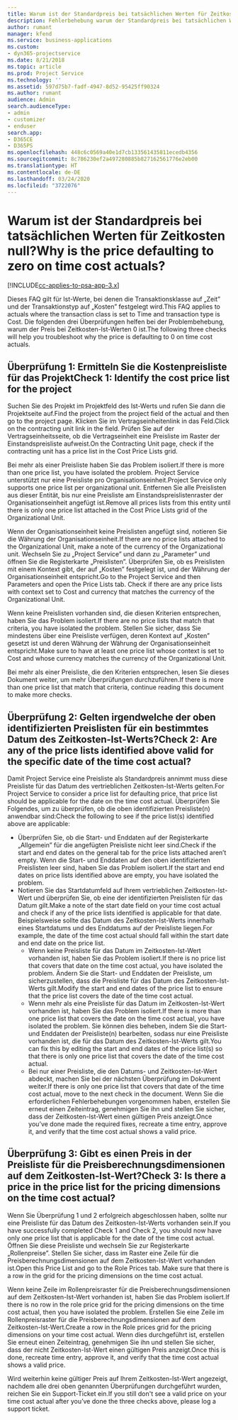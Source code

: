 ```yaml
---
title: Warum ist der Standardpreis bei tatsächlichen Werten für Zeitkosten null?
description: Fehlerbehebung warum der Standardpreis bei tatsächlichen Werten für Zeitkosten null ist.
author: rumant
manager: kfend
ms.service: business-applications
ms.custom:
- dyn365-projectservice
ms.date: 8/21/2018
ms.topic: article
ms.prod: Project Service
ms.technology: ''
ms.assetid: 597d75b7-fadf-4947-8d52-95425ff90324
ms.author: rumant
audience: Admin
search.audienceType:
- admin
- customizer
- enduser
search.app:
- D365CE
- D365PS
ms.openlocfilehash: 448c6c0569a40e1d7cb133561435811ecedb4356
ms.sourcegitcommit: 8c786230ef2a497280885b827162561776e2eb00
ms.translationtype: HT
ms.contentlocale: de-DE
ms.lasthandoff: 03/24/2020
ms.locfileid: "3722076"
---
```

# <a name="why-is-the-price-defaulting-to-zero-on-time-cost-actuals"></a><span data-ttu-id="a3cb9-103">Warum ist der Standardpreis bei tatsächlichen Werten für Zeitkosten null?</span><span class="sxs-lookup"><span data-stu-id="a3cb9-103">Why is the price defaulting to zero on time cost actuals?</span></span>

[!INCLUDE[cc-applies-to-psa-app-3.x](../includes/cc-applies-to-psa-app-3x.md)]

<span data-ttu-id="a3cb9-104">Dieses FAQ gilt für Ist-Werte, bei denen die Transaktionsklasse auf „Zeit” und der Transaktionstyp auf „Kosten” festgelegt wird.</span><span class="sxs-lookup"><span data-stu-id="a3cb9-104">This FAQ applies to actuals where the transaction class is set to Time and transaction type is Cost.</span></span> <span data-ttu-id="a3cb9-105">Die folgenden drei Überprüfungen helfen bei der Problembehebung, warum der Preis bei Zeitkosten-Ist-Werten 0 ist.</span><span class="sxs-lookup"><span data-stu-id="a3cb9-105">The following three checks will help you troubleshoot why the price is defaulting to 0 on time cost actuals.</span></span>
 
## <a name="check-1-identify-the-cost-price-list-for-the-project"></a><span data-ttu-id="a3cb9-106">Überprüfung 1: Ermitteln Sie die Kostenpreisliste für das Projekt</span><span class="sxs-lookup"><span data-stu-id="a3cb9-106">Check 1: Identify the cost price list for the project</span></span>

<span data-ttu-id="a3cb9-107">Suchen Sie des Projekt im Projektfeld des Ist-Werts und rufen Sie dann die Projektseite auf.</span><span class="sxs-lookup"><span data-stu-id="a3cb9-107">Find the project from the project field of the actual and then go to the project page.</span></span> <span data-ttu-id="a3cb9-108">Klicken Sie im Vertragseinheitenlink in das Feld.</span><span class="sxs-lookup"><span data-stu-id="a3cb9-108">Click on the contracting unit link in the field.</span></span> <span data-ttu-id="a3cb9-109">Prüfen Sie auf der Vertragseinheitsseite, ob die Vertragseinheit eine Preisliste im Raster der Einstandspreisliste aufweist.</span><span class="sxs-lookup"><span data-stu-id="a3cb9-109">On the Contracting Unit page, check if the contracting unit has a price list in the Cost Price Lists grid.</span></span>

<span data-ttu-id="a3cb9-110">Bei mehr als einer Preisliste haben Sie das Problem isoliert.</span><span class="sxs-lookup"><span data-stu-id="a3cb9-110">If there is more than one price list, you have isolated the problem.</span></span> <span data-ttu-id="a3cb9-111">Project Service unterstützt nur eine Preisliste pro Organisationseinheit.</span><span class="sxs-lookup"><span data-stu-id="a3cb9-111">Project Service only supports one price list per organizational unit.</span></span> <span data-ttu-id="a3cb9-112">Entfernen Sie alle Preislisten aus dieser Entität, bis nur eine Preisliste am Einstandspreislistenraster der Organisationseinheit angefügt ist.</span><span class="sxs-lookup"><span data-stu-id="a3cb9-112">Remove all prices lists from this entity until there is only one price list attached in the Cost Price Lists grid of the Organizational Unit.</span></span>

<span data-ttu-id="a3cb9-113">Wenn der Organisationseinheit keine Preislisten angefügt sind, notieren Sie die Währung der Organisationseinheit.</span><span class="sxs-lookup"><span data-stu-id="a3cb9-113">If there are no price lists attached to the Organizational Unit, make a note of the currency of the Organizational unit.</span></span> <span data-ttu-id="a3cb9-114">Wechseln Sie zu „Project Service” und dann zu „Parameter” und öffnen Sie die Registerkarte „Preislisten”. Überprüfen Sie, ob es Preislisten mit einem Kontext gibt, der auf „Kosten” festgelegt ist, und der Währung der Organisationseinheit entspricht.</span><span class="sxs-lookup"><span data-stu-id="a3cb9-114">Go to the Project Service and then Parameters and open the Price Lists tab. Check if there are any price lists with context set to Cost and currency that matches the currency of the Organizational Unit.</span></span>
 
<span data-ttu-id="a3cb9-115">Wenn keine Preislisten vorhanden sind, die diesen Kriterien entsprechen, haben Sie das Problem isoliert.</span><span class="sxs-lookup"><span data-stu-id="a3cb9-115">If there are no price lists that match that criteria, you have isolated the problem.</span></span> <span data-ttu-id="a3cb9-116">Stellen Sie sicher, dass Sie mindestens über eine Preisliste verfügen, deren Kontext auf „Kosten” gesetzt ist und deren Währung der Währung der Organisationseinheit entspricht.</span><span class="sxs-lookup"><span data-stu-id="a3cb9-116">Make sure to have at least one price list whose context is set to Cost and whose currency matches the currency of the Organizational Unit.</span></span>

<span data-ttu-id="a3cb9-117">Bei mehr als einer Preisliste, die den Kriterien entsprechen, lesen Sie dieses Dokument weiter, um mehr Überprüfungen durchzuführen.</span><span class="sxs-lookup"><span data-stu-id="a3cb9-117">If there is more than one price list that match that criteria, continue reading this document to make more checks.</span></span>

## <a name="check-2-are-any-of-the-price-lists-identified-above-valid-for-the-specific-date-of-the-time-cost-actual"></a><span data-ttu-id="a3cb9-118">Überprüfung 2: Gelten irgendwelche der oben identifizierten Preislisten für ein bestimmtes Datum des Zeitkosten-Ist-Werts?</span><span class="sxs-lookup"><span data-stu-id="a3cb9-118">Check 2: Are any of the price lists identified above valid for the specific date of the time cost actual?</span></span>

<span data-ttu-id="a3cb9-119">Damit Project Service eine Preisliste als Standardpreis annimmt muss diese Preisliste für das Datum des vertrieblichen Zeitkosten-Ist-Werts gelten.</span><span class="sxs-lookup"><span data-stu-id="a3cb9-119">For Project Service to consider a price list for defaulting price, that price list should be applicable for the date on the time cost actual.</span></span> <span data-ttu-id="a3cb9-120">Überprüfen Sie Folgendes, um zu überprüfen, ob die oben identifizierten Preisliste(n) anwendbar sind:</span><span class="sxs-lookup"><span data-stu-id="a3cb9-120">Check the following to see if the price list(s) identified above are applicable:</span></span>

- <span data-ttu-id="a3cb9-121">Überprüfen Sie, ob die Start- und Enddaten auf der Registerkarte „Allgemein” für die angefügten Preisliste nicht leer sind.</span><span class="sxs-lookup"><span data-stu-id="a3cb9-121">Check if the start and end dates on the general tab for the price lists attached aren’t empty.</span></span> <span data-ttu-id="a3cb9-122">Wenn die Start- und Enddaten auf den oben identifizierten Preislisten leer sind, haben Sie das Problem isoliert.</span><span class="sxs-lookup"><span data-stu-id="a3cb9-122">If the start and end dates on price lists identified above are empty, you have isolated the problem.</span></span> 
- <span data-ttu-id="a3cb9-123">Notieren Sie das Startdatumfeld auf Ihrem vertrieblichen Zeitkosten-Ist-Wert und überprüfen Sie, ob eine der identifizierten Preislisten für das Datum gilt.</span><span class="sxs-lookup"><span data-stu-id="a3cb9-123">Make a note of the start date field on your time cost actual and check if any of the price lists identified is applicable for that date.</span></span> <span data-ttu-id="a3cb9-124">Beispielsweise sollte das Datum des Zeitkosten-Ist-Werts innerhalb eines Startdatums und des Enddatums auf der Preisliste liegen.</span><span class="sxs-lookup"><span data-stu-id="a3cb9-124">For example, the date of the time cost actual should fall within the start date and end date on the price list.</span></span> 
    - <span data-ttu-id="a3cb9-125">Wenn keine Preisliste für das Datum im Zeitkosten-Ist-Wert vorhanden ist, haben Sie das Problem isoliert.</span><span class="sxs-lookup"><span data-stu-id="a3cb9-125">If there is no price list that covers that date on the time cost actual, you have isolated the problem.</span></span> <span data-ttu-id="a3cb9-126">Ändern Sie die Start- und Enddaten der Preisliste, um sicherzustellen, dass die Preisliste für das Datum des Zeitkosten-Ist-Werts gilt.</span><span class="sxs-lookup"><span data-stu-id="a3cb9-126">Modify the start and end dates of the price list to ensure that the price list covers the date of the time cost actual.</span></span> 
    - <span data-ttu-id="a3cb9-127">Wenn mehr als eine Preisliste für das Datum im Zeitkosten-Ist-Wert vorhanden ist, haben Sie das Problem isoliert.</span><span class="sxs-lookup"><span data-stu-id="a3cb9-127">If there is more than one price list that covers the date on the time cost actual, you have isolated the problem.</span></span> <span data-ttu-id="a3cb9-128">Sie können dies beheben, indem Sie die Start- und Enddaten der Preisliste(n) bearbeiten, sodass nur eine Preisliste vorhanden ist, die für das Datum des Zeitkosten-Ist-Werts gilt.</span><span class="sxs-lookup"><span data-stu-id="a3cb9-128">You can fix this by editing the start and end dates of the price list(s) so that there is only one price list that covers the date of the time cost actual.</span></span> 
    - <span data-ttu-id="a3cb9-129">Bei nur einer Preisliste, die den Datums- und Zeitkosten-Ist-Wert abdeckt, machen Sie bei der nächsten Überprüfung im Dokument weiter.</span><span class="sxs-lookup"><span data-stu-id="a3cb9-129">If there is only one price list that covers that date of the time cost actual, move to the next check in the document.</span></span>
<span data-ttu-id="a3cb9-130">Wenn Sie die erforderlichen Fehlerbehebungen vorgenommen haben, erstellen Sie erneut einen Zeiteintrag, genehmigen Sie ihn und stellen Sie sicher, dass der Zeitkosten-Ist-Wert einen gültigen Preis anzeigt.</span><span class="sxs-lookup"><span data-stu-id="a3cb9-130">Once you’ve done made the required fixes, recreate a time entry, approve it, and verify that the time cost actual shows a valid price.</span></span>

## <a name="check-3-is-there-a-price-in-the-price-list-for-the-pricing-dimensions-on-the-time-cost-actual"></a><span data-ttu-id="a3cb9-131">Überprüfung 3: Gibt es einen Preis in der Preisliste für die Preisberechnungsdimensionen auf dem Zeitkosten-Ist-Wert?</span><span class="sxs-lookup"><span data-stu-id="a3cb9-131">Check 3: Is there a price in the price list for the pricing dimensions on the time cost actual?</span></span>

<span data-ttu-id="a3cb9-132">Wenn Sie Überprüfung 1 und 2 erfolgreich abgeschlossen haben, sollte nur eine Preisliste für das Datum des Zeitkosten-Ist-Werts vorhanden sein.</span><span class="sxs-lookup"><span data-stu-id="a3cb9-132">If you have successfully completed Check 1 and Check 2, you should now have only one price list that is applicable for the date of the time cost actual.</span></span> <span data-ttu-id="a3cb9-133">Öffnen Sie diese Preisliste und wechseln Sie zur Registerkarte „Rollenpreise”. Stellen Sie sicher, dass im Raster eine Zeile für die Preisberechnungsdimensionen auf dem Zeitkosten-Ist-Wert vorhanden ist.</span><span class="sxs-lookup"><span data-stu-id="a3cb9-133">Open this Price List and go to the Role Prices tab. Make sure that there is a row in the grid for the pricing dimensions on the time cost actual.</span></span>

<span data-ttu-id="a3cb9-134">Wenn keine Zeile im Rollenpreisraster für die Preisberechnungsdimensionen auf dem Zeitkosten-Ist-Wert vorhanden ist, haben Sie das Problem isoliert.</span><span class="sxs-lookup"><span data-stu-id="a3cb9-134">If there is no row in the role price grid for the pricing dimensions on the time cost actual, then you have isolated the problem.</span></span> <span data-ttu-id="a3cb9-135">Erstellen Sie eine Zeile im Rollenpreisraster für die Preisberechnungsdimensionen auf dem Zeitkosten-Ist-Wert.</span><span class="sxs-lookup"><span data-stu-id="a3cb9-135">Create a row in the Role prices grid for the pricing dimensions on your time cost actual.</span></span> <span data-ttu-id="a3cb9-136">Wenn dies durchgeführt ist, erstellen Sie erneut einen Zeiteintrag, genehmigen Sie ihn und stellen Sie sicher, dass der nicht Zeitkosten-Ist-Wert einen gültigen Preis anzeigt.</span><span class="sxs-lookup"><span data-stu-id="a3cb9-136">Once this is done, recreate time entry, approve it, and verify that the time cost actual shows a valid price.</span></span>
 
<span data-ttu-id="a3cb9-137">Wird weiterhin keine gültiger Preis auf Ihrem Zeitkosten-Ist-Wert angezeigt, nachdem alle drei oben genannten Überprüfungen durchgeführt wurden, reichen Sie ein Support-Ticket ein.</span><span class="sxs-lookup"><span data-stu-id="a3cb9-137">If you still don't see a valid price on your time cost actual after you’ve done the three checks above, please log a support ticket.</span></span>



